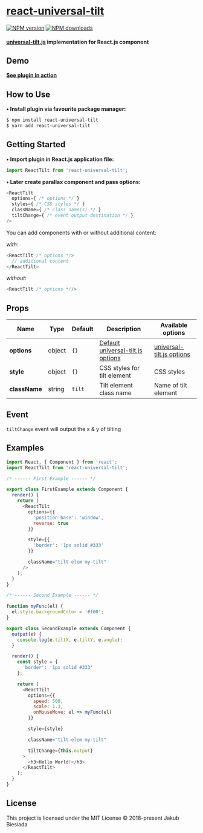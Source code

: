# [react-universal-tilt](https://github.com/jb1905/react-universal-tilt)

[![NPM version](http://img.shields.io/npm/v/react-universal-tilt.svg?style=flat-square)](https://www.npmjs.com/package/react-universal-tilt)
[![NPM downloads](http://img.shields.io/npm/dm/react-universal-tilt.svg?style=flat-square)](https://www.npmjs.com/package/react-universal-tilt)

#### [universal-tilt.js](https://www.npmjs.com/package/universal-tilt.js) implementation for React.js component
## Demo
**[See plugin in action](https://jb1905.github.io/universal-tilt.js/)**

## How to Use
**• Install plugin via favourite package manager:**
```sh
$ npm install react-universal-tilt
$ yarn add react-universal-tilt
```

## Getting Started
**• Import plugin in React.js application file:**
```js
import ReactTilt from 'react-universal-tilt';
```

**• Later create parallax component and pass options:**
```js
<ReactTilt
  options={ /* options */ }
  styles={ /* CSS styles */ }
  className={ /* class name(s) */ }
  tiltChange={ /* event output destination */ }
/>
```

You can add components with or without additional content:

*with:*
```js
<ReactTilt /* options */>
  // additional content
</ReactTilt>
```
*without:*
```js
<ReactTilt /* options *//>
```

## Props
Name | Type | Default | Description | Available options
-|-|-|-|-
**options** | object | `{}` | [Default universal-tilt.js options](https://github.com/JB1905/universal-tilt.js#options) | [universal-tilt.js options](https://github.com/JB1905/universal-tilt.js#options)
**style** | object | `{}` | CSS styles for tilt element | CSS styles
**className** | string | `tilt` | Tilt element class name | Name of tilt element

## Event
`tiltChange` event will output the x & y of tilting

## Examples
```js
import React, { Component } from 'react';
import ReactTilt from 'react-universal-tilt';

/* ------ First Example ------ */

export class FirstExample extends Component {
  render() {
    return (
      <ReactTilt
        options={{
          'position-base': 'window',
          reverse: true
        }}

        style={{
          'border': '1px solid #333'
        }}

        className="tilt-elem my-tilt"
      />
    );
  }
}

/* ------ Second Example ------ */

function myFunc(el) {
  el.style.backgroundColor = '#f00';
}

export class SecondExample extends Component {
  output(e) {
    console.log(e.tiltX, e.tiltY, e.angle);
  }

  render() {
    const style = {
      'border': '1px solid #333'
    };

    return (
      <ReactTilt
        options={{
          speed: 500,
          scale: 1.3,
          onMouseMove: el => myFunc(el)
        }}

        style={style}

        className="tilt-elem my-tilt"

        tiltChange={this.output}
      >
        <h3>Hello World!</h3>
      </ReactTilt>
    );
  }
}
```

## License
This project is licensed under the MIT License © 2018-present Jakub Biesiada

